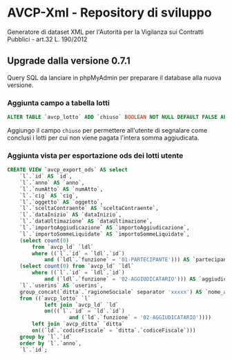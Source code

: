 # AVCP-Xml - Repository di sviluppo
Generatore di dataset XML per l'Autorità per la Vigilanza sui Contratti Pubblici - art.32 L. 190/2012


## Upgrade dalla versione 0.7.1

Query SQL da lanciare in phpMyAdmin per preparare il database alla nuova versione.


### Aggiunta campo a tabella lotti

```sql
ALTER TABLE `avcp_lotto` ADD `chiuso` BOOLEAN NOT NULL DEFAULT FALSE AFTER `flag`;
```

Aggiungo il campo `chiuso` per permettere all'utente di segnalare come conclusi i lotti per cui non viene pagata l'intera somma aggiudicata.

### Aggiunta vista per esportazione ods dei lotti utente

```sql
CREATE VIEW `avcp_export_ods` AS select 
    `l`.`id` AS `id`,
    `l`.`anno` AS `anno`,
    `l`.`numAtto` AS `numAtto`,
    `l`.`cig` AS `cig`,
    `l`.`oggetto` AS `oggetto`,
    `l`.`sceltaContraente` AS `sceltaContraente`,
    `l`.`dataInizio` AS `dataInizio`,
    `l`.`dataUltimazione` AS `dataUltimazione`,
    `l`.`importoAggiudicazione` AS `importoAggiudicazione`,
    `l`.`importoSommeLiquidate` AS `importoSommeLiquidate`,
    (select count(0) 
        from `avcp_ld` `ldl` 
        where ((`l`.`id` = `ldl`.`id`) 
            and (`ldl`.`funzione` = '01-PARTECIPANTE'))) AS `partecipanti`,
    (select count(0) from `avcp_ld` `ldl` 
        where ((`l`.`id` = `ldl`.`id`) 
            and (`ldl`.`funzione` = '02-AGGIUDICATARIO'))) AS `aggiudicatari`,
    `l`.`userins` AS `userins`,
    group_concat(`ditta`.`ragioneSociale` separator 'xxxxx') AS `nome_aggiudicatari` 
    from ((`avcp_lotto` `l` 
            left join `avcp_ld` `ld` 
            on(((`l`.`id` = `ld`.`id`) 
                    and (`ld`.`funzione` = '02-AGGIUDICATARIO')))) 
        left join `avcp_ditta` `ditta` 
        on((`ld`.`codiceFiscale` = `ditta`.`codiceFiscale`))) 
    group by `l`.`id` 
    order by `l`.`anno`,
    `l`.`id`;

```
